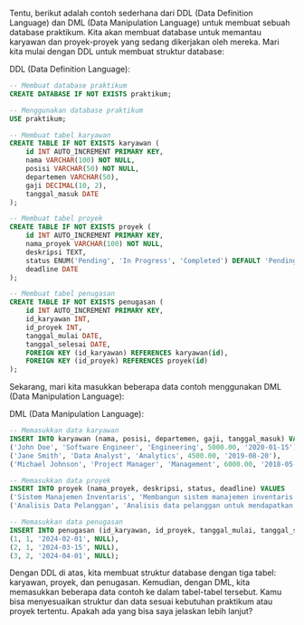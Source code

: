 Tentu, berikut adalah contoh sederhana dari DDL (Data Definition Language) dan DML (Data Manipulation Language) untuk membuat sebuah database praktikum. Kita akan membuat database untuk memantau karyawan dan proyek-proyek yang sedang dikerjakan oleh mereka. Mari kita mulai dengan DDL untuk membuat struktur database:

DDL (Data Definition Language):

```sql
-- Membuat database praktikum
CREATE DATABASE IF NOT EXISTS praktikum;

-- Menggunakan database praktikum
USE praktikum;

-- Membuat tabel karyawan
CREATE TABLE IF NOT EXISTS karyawan (
    id INT AUTO_INCREMENT PRIMARY KEY,
    nama VARCHAR(100) NOT NULL,
    posisi VARCHAR(50) NOT NULL,
    departemen VARCHAR(50),
    gaji DECIMAL(10, 2),
    tanggal_masuk DATE
);

-- Membuat tabel proyek
CREATE TABLE IF NOT EXISTS proyek (
    id INT AUTO_INCREMENT PRIMARY KEY,
    nama_proyek VARCHAR(100) NOT NULL,
    deskripsi TEXT,
    status ENUM('Pending', 'In Progress', 'Completed') DEFAULT 'Pending',
    deadline DATE
);

-- Membuat tabel penugasan
CREATE TABLE IF NOT EXISTS penugasan (
    id INT AUTO_INCREMENT PRIMARY KEY,
    id_karyawan INT,
    id_proyek INT,
    tanggal_mulai DATE,
    tanggal_selesai DATE,
    FOREIGN KEY (id_karyawan) REFERENCES karyawan(id),
    FOREIGN KEY (id_proyek) REFERENCES proyek(id)
);
```

Sekarang, mari kita masukkan beberapa data contoh menggunakan DML (Data Manipulation Language):

DML (Data Manipulation Language):

```sql
-- Memasukkan data karyawan
INSERT INTO karyawan (nama, posisi, departemen, gaji, tanggal_masuk) VALUES
('John Doe', 'Software Engineer', 'Engineering', 5000.00, '2020-01-15'),
('Jane Smith', 'Data Analyst', 'Analytics', 4500.00, '2019-08-20'),
('Michael Johnson', 'Project Manager', 'Management', 6000.00, '2018-05-10');

-- Memasukkan data proyek
INSERT INTO proyek (nama_proyek, deskripsi, status, deadline) VALUES
('Sistem Manajemen Inventaris', 'Membangun sistem manajemen inventaris perusahaan', 'In Progress', '2024-06-30'),
('Analisis Data Pelanggan', 'Analisis data pelanggan untuk mendapatkan wawasan pasar', 'Pending', '2024-07-15');

-- Memasukkan data penugasan
INSERT INTO penugasan (id_karyawan, id_proyek, tanggal_mulai, tanggal_selesai) VALUES
(1, 1, '2024-02-01', NULL),
(2, 1, '2024-03-15', NULL),
(3, 2, '2024-04-01', NULL);
```

Dengan DDL di atas, kita membuat struktur database dengan tiga tabel: karyawan, proyek, dan penugasan. Kemudian, dengan DML, kita memasukkan beberapa data contoh ke dalam tabel-tabel tersebut. Kamu bisa menyesuaikan struktur dan data sesuai kebutuhan praktikum atau proyek tertentu. Apakah ada yang bisa saya jelaskan lebih lanjut?
